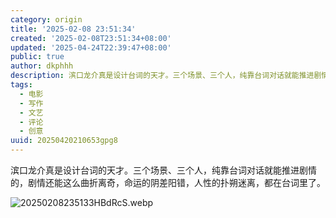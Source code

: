 ```yaml
---
category: origin
title: '2025-02-08 23:51:34'
created: '2025-02-08T23:51:34+08:00'
updated: '2025-04-24T22:39:47+08:00'
public: true
author: dkphhh
description: 滨口龙介真是设计台词的天才。三个场景、三个人，纯靠台词对话就能推进剧情的，剧情还能这么曲折离奇，命运的阴差阳错……
tags:
  - 电影
  - 写作
  - 文艺
  - 评论
  - 创意
uuid: 20250420210653gpg8
---
```


滨口龙介真是设计台词的天才。三个场景、三个人，纯靠台词对话就能推进剧情的，剧情还能这么曲折离奇，命运的阴差阳错，人性的扑朔迷离，都在台词里了。

![20250208235133HBdRcS.webp](https://img.dkphhh.me/20250208235133HBdRcS.webp)
